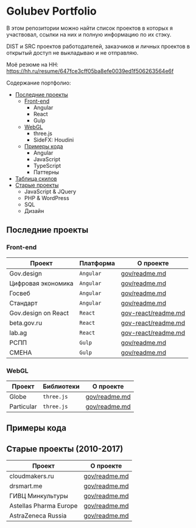 # Golubev Portfolio
В этом репозитории можно найти список проектов в которых я участвовал,
ссылки на них и полную информацию по их стэку. 

DIST и SRC проектов работодателей, заказчиков и личных проектов в открытый доступ не выкладываю и не отправляю.  

Моё резюме на HH: https://hh.ru/resume/647fce3cff05ba8efe0039ed1f506263564e6f

Содержание портфолио:
+ [Последние проекты](#last)
  + [Front-end](#last)
    + Angular
    + React
    + Gulp   
  + [WebGL](#last)
    + three.js
    + SideFX: Houdini
  + [Примеры кода](#last)
    + Angular
    + JavaScript
    + TypeScript
    + Паттерны
+ [Таблица скилов](#last)
+ [Старые проекты](#last)
  + JavaScript & JQuery
  + PHP & WordPress
  + SQL
  + Дизайн

## <a name="last"></a> Последние проекты
### Front-end
Проект|Платформа|О проекте
---|---|---
Gov.design |`Angular`| [gov/readme.md](http://example.com/)
Цифровая экономика |`Angular`| [gov/readme.md](http://example.com/)
Госвеб |`Angular`| [gov/readme.md](http://example.com/)
Стандарт |`Angular`| [gov/readme.md](http://example.com/)
Gov.design on React |`React`| [gov-react/readme.md](http://example.com/)
beta.gov.ru |`React`| [gov-react/readme.md](http://example.com/)
lab.ag |`React`| [gov-react/readme.md](http://example.com/)
РСПП |`Gulp`| [gov/readme.md](http://example.com/)
СМЕНА |`Gulp`| [gov/readme.md](http://example.com/)

### WebGL
Проект|Библиотеки|О проекте
---|---|---
Globe |`three.js`| [gov/readme.md](http://example.com/)
Particular |`three.js`| [gov/readme.md](http://example.com/)

## Примеры кода

## Старые проекты (2010-2017)
Проект|О проекте
---|---
cloudmakers.ru | [gov/readme.md](http://example.com/)
drsmart.me | [gov/readme.md](http://example.com/)
ГИВЦ Минкультуры | [gov/readme.md](http://example.com/)
Astellas Pharma Europe | [gov/readme.md](http://example.com/)
AstraZeneca Russia | [gov/readme.md](http://example.com/)
